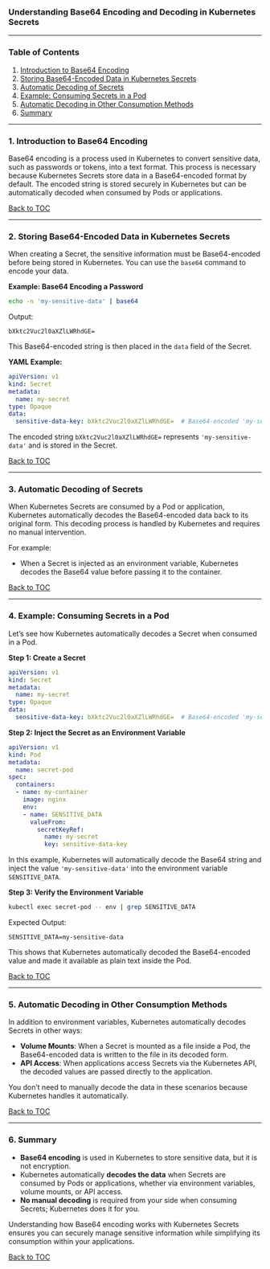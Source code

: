 ### **Understanding Base64 Encoding and Decoding in Kubernetes Secrets**

---

### **Table of Contents**

1. [Introduction to Base64 Encoding](#1-introduction-to-base64-encoding)
2. [Storing Base64-Encoded Data in Kubernetes Secrets](#2-storing-base64-encoded-data-in-kubernetes-secrets)
3. [Automatic Decoding of Secrets](#3-automatic-decoding-of-secrets)
4. [Example: Consuming Secrets in a Pod](#4-example-consuming-secrets-in-a-pod)
5. [Automatic Decoding in Other Consumption Methods](#5-automatic-decoding-in-other-consumption-methods)
6. [Summary](#6-summary)

---

### **1. Introduction to Base64 Encoding** <a name="1-introduction-to-base64-encoding"></a>

Base64 encoding is a process used in Kubernetes to convert sensitive data, such as passwords or tokens, into a text format. This process is necessary because Kubernetes Secrets store data in a Base64-encoded format by default. The encoded string is stored securely in Kubernetes but can be automatically decoded when consumed by Pods or applications.

[Back to TOC](#table-of-contents)

---

### **2. Storing Base64-Encoded Data in Kubernetes Secrets** <a name="2-storing-base64-encoded-data-in-kubernetes-secrets"></a>

When creating a Secret, the sensitive information must be Base64-encoded before being stored in Kubernetes. You can use the `base64` command to encode your data.

**Example: Base64 Encoding a Password**
```bash
echo -n 'my-sensitive-data' | base64
```
Output:
```
bXktc2Vuc2l0aXZlLWRhdGE=
```

This Base64-encoded string is then placed in the `data` field of the Secret.

**YAML Example:**
```yaml
apiVersion: v1
kind: Secret
metadata:
  name: my-secret
type: Opaque
data:
  sensitive-data-key: bXktc2Vuc2l0aXZlLWRhdGE=  # Base64-encoded 'my-sensitive-data'
```

The encoded string `bXktc2Vuc2l0aXZlLWRhdGE=` represents `'my-sensitive-data'` and is stored in the Secret.

[Back to TOC](#table-of-contents)

---

### **3. Automatic Decoding of Secrets** <a name="3-automatic-decoding-of-secrets"></a>

When Kubernetes Secrets are consumed by a Pod or application, Kubernetes automatically decodes the Base64-encoded data back to its original form. This decoding process is handled by Kubernetes and requires no manual intervention.

For example:
- When a Secret is injected as an environment variable, Kubernetes decodes the Base64 value before passing it to the container.

[Back to TOC](#table-of-contents)

---

### **4. Example: Consuming Secrets in a Pod** <a name="4-example-consuming-secrets-in-a-pod"></a>

Let’s see how Kubernetes automatically decodes a Secret when consumed in a Pod.

**Step 1: Create a Secret**
```yaml
apiVersion: v1
kind: Secret
metadata:
  name: my-secret
type: Opaque
data:
  sensitive-data-key: bXktc2Vuc2l0aXZlLWRhdGE=  # Base64-encoded 'my-sensitive-data'
```

**Step 2: Inject the Secret as an Environment Variable**
```yaml
apiVersion: v1
kind: Pod
metadata:
  name: secret-pod
spec:
  containers:
  - name: my-container
    image: nginx
    env:
    - name: SENSITIVE_DATA
      valueFrom:
        secretKeyRef:
          name: my-secret
          key: sensitive-data-key
```

In this example, Kubernetes will automatically decode the Base64 string and inject the value `'my-sensitive-data'` into the environment variable `SENSITIVE_DATA`.

**Step 3: Verify the Environment Variable**
```bash
kubectl exec secret-pod -- env | grep SENSITIVE_DATA
```
Expected Output:
```
SENSITIVE_DATA=my-sensitive-data
```

This shows that Kubernetes automatically decoded the Base64-encoded value and made it available as plain text inside the Pod.

[Back to TOC](#table-of-contents)

---

### **5. Automatic Decoding in Other Consumption Methods** <a name="5-automatic-decoding-in-other-consumption-methods"></a>

In addition to environment variables, Kubernetes automatically decodes Secrets in other ways:

- **Volume Mounts**: When a Secret is mounted as a file inside a Pod, the Base64-encoded data is written to the file in its decoded form.
- **API Access**: When applications access Secrets via the Kubernetes API, the decoded values are passed directly to the application.

You don’t need to manually decode the data in these scenarios because Kubernetes handles it automatically.

[Back to TOC](#table-of-contents)

---

### **6. Summary** <a name="6-summary"></a>

- **Base64 encoding** is used in Kubernetes to store sensitive data, but it is not encryption.
- Kubernetes automatically **decodes the data** when Secrets are consumed by Pods or applications, whether via environment variables, volume mounts, or API access.
- **No manual decoding** is required from your side when consuming Secrets; Kubernetes does it for you.

Understanding how Base64 encoding works with Kubernetes Secrets ensures you can securely manage sensitive information while simplifying its consumption within your applications.

[Back to TOC](#table-of-contents)


